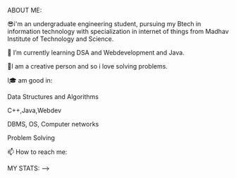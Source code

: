  ABOUT ME:

😎i'm an undergraduate engineering student, pursuing my Btech in information technology with specialization in internet of things from Madhav Institute of Technology and Science.

🌱 I’m currently learning DSA and Webdevelopment and Java.

🤖I am a creative person and so i love solving problems.

I🎓 am good in:

Data Structures and Algorithms

C++,Java,Webdev

DBMS, OS, Computer networks

Problem Solving

📫 How to reach me: 



MY STATS:
-->
